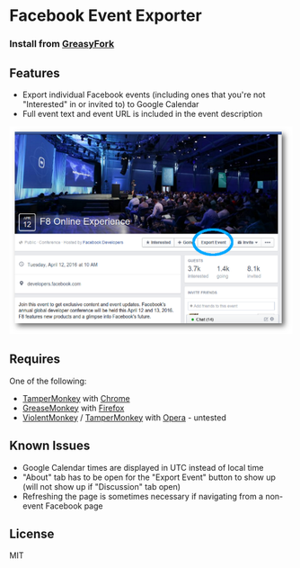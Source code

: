 Facebook Event Exporter
=======================

### Install from [GreasyFork](https://greasyfork.org/en/scripts/14782-facebook-event-exporter)

Features
--------
- Export individual Facebook events (including ones that you're not "Interested" in or invited to) to Google Calendar
- Full event text and event URL is included in the event description

![Facebook F8 Event screenshot](f8-event-screenshot-small-ds.png)

Requires
--------
One of the following:
- [TamperMonkey](https://chrome.google.com/webstore/detail/tampermonkey/dhdgffkkebhmkfjojejmpbldmpobfkfo?hl=en) with [Chrome](https://www.google.com/chrome/browser/)
- [GreaseMonkey](https://addons.mozilla.org/en-US/firefox/addon/greasemonkey/) with [Firefox](https://www.mozilla.org/firefox)
- [ViolentMonkey](https://addons.opera.com/en/extensions/details/violent-monkey/) / [TamperMonkey](https://addons.opera.com/en/extensions/details/tampermonkey-beta/?display=en) with [Opera](http://www.opera.com/) - untested

Known Issues
-----------
- Google Calendar times are displayed in UTC instead of local time
- "About" tab has to be open for the "Export Event" button to show up (will not show up if "Discussion" tab open)
- Refreshing the page is sometimes necessary if navigating from a non-event Facebook page

License
-------
MIT
